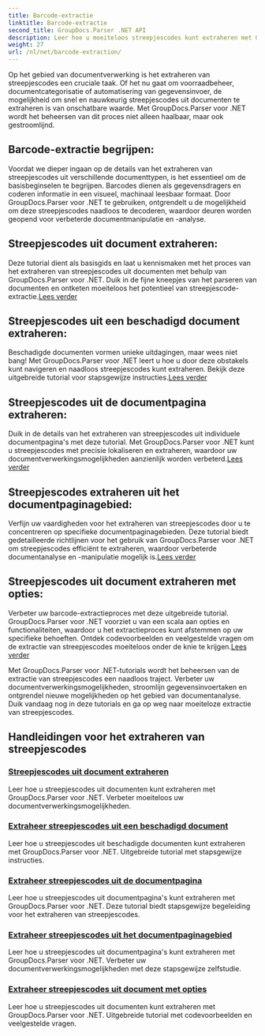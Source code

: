 ```yaml
---
title: Barcode-extractie
linktitle: Barcode-extractie
second_title: GroupDocs.Parser .NET API
description: Leer hoe u moeiteloos streepjescodes kunt extraheren met GroupDocs.Parser voor .NET-tutorials. Verbeter nu uw documentverwerkingsmogelijkheden!
weight: 27
url: /nl/net/barcode-extraction/
---
```


Op het gebied van documentverwerking is het extraheren van streepjescodes een cruciale taak. Of het nu gaat om voorraadbeheer, documentcategorisatie of automatisering van gegevensinvoer, de mogelijkheid om snel en nauwkeurig streepjescodes uit documenten te extraheren is van onschatbare waarde. Met GroupDocs.Parser voor .NET wordt het beheersen van dit proces niet alleen haalbaar, maar ook gestroomlijnd.

## Barcode-extractie begrijpen:

Voordat we dieper ingaan op de details van het extraheren van streepjescodes uit verschillende documenttypen, is het essentieel om de basisbeginselen te begrijpen. Barcodes dienen als gegevensdragers en coderen informatie in een visueel, machinaal leesbaar formaat. Door GroupDocs.Parser voor .NET te gebruiken, ontgrendelt u de mogelijkheid om deze streepjescodes naadloos te decoderen, waardoor deuren worden geopend voor verbeterde documentmanipulatie en -analyse.

## Streepjescodes uit document extraheren:
 Deze tutorial dient als basisgids en laat u kennismaken met het proces van het extraheren van streepjescodes uit documenten met behulp van GroupDocs.Parser voor .NET. Duik in de fijne kneepjes van het parseren van documenten en ontketen moeiteloos het potentieel van streepjescode-extractie.[Lees verder](./extract-barcodes-from-document/)

## Streepjescodes uit een beschadigd document extraheren:
Beschadigde documenten vormen unieke uitdagingen, maar wees niet bang! Met GroupDocs.Parser voor .NET leert u hoe u door deze obstakels kunt navigeren en naadloos streepjescodes kunt extraheren. Bekijk deze uitgebreide tutorial voor stapsgewijze instructies.[Lees verder](./extract-barcodes-from-corrupted-document/)

## Streepjescodes uit de documentpagina extraheren:
 Duik in de details van het extraheren van streepjescodes uit individuele documentpagina's met deze tutorial. Met GroupDocs.Parser voor .NET kunt u streepjescodes met precisie lokaliseren en extraheren, waardoor uw documentverwerkingsmogelijkheden aanzienlijk worden verbeterd.[Lees verder](./extract-barcodes-from-document-page/)

## Streepjescodes extraheren uit het documentpaginagebied:
 Verfijn uw vaardigheden voor het extraheren van streepjescodes door u te concentreren op specifieke documentpaginagebieden. Deze tutorial biedt gedetailleerde richtlijnen voor het gebruik van GroupDocs.Parser voor .NET om streepjescodes efficiënt te extraheren, waardoor verbeterde documentanalyse en -manipulatie mogelijk is.[Lees verder](./extract-barcodes-from-document-page-area/)

## Streepjescodes uit document extraheren met opties:
Verbeter uw barcode-extractieproces met deze uitgebreide tutorial. GroupDocs.Parser voor .NET voorziet u van een scala aan opties en functionaliteiten, waardoor u het extractieproces kunt afstemmen op uw specifieke behoeften. Ontdek codevoorbeelden en veelgestelde vragen om de extractie van streepjescodes moeiteloos onder de knie te krijgen.[Lees verder](./extract-barcodes-from-document-with-options/)

Met GroupDocs.Parser voor .NET-tutorials wordt het beheersen van de extractie van streepjescodes een naadloos traject. Verbeter uw documentverwerkingsmogelijkheden, stroomlijn gegevensinvoertaken en ontgrendel nieuwe mogelijkheden op het gebied van documentanalyse. Duik vandaag nog in deze tutorials en ga op weg naar moeiteloze extractie van streepjescodes.
## Handleidingen voor het extraheren van streepjescodes
### [Streepjescodes uit document extraheren](./extract-barcodes-from-document/)
Leer hoe u streepjescodes uit documenten kunt extraheren met GroupDocs.Parser voor .NET. Verbeter moeiteloos uw documentverwerkingsmogelijkheden.
### [Extraheer streepjescodes uit een beschadigd document](./extract-barcodes-from-corrupted-document/)
Leer hoe u streepjescodes uit beschadigde documenten kunt extraheren met GroupDocs.Parser voor .NET. Uitgebreide tutorial met stapsgewijze instructies.
### [Extraheer streepjescodes uit de documentpagina](./extract-barcodes-from-document-page/)
Leer hoe u streepjescodes uit documentpagina's kunt extraheren met GroupDocs.Parser voor .NET. Deze tutorial biedt stapsgewijze begeleiding voor het extraheren van streepjescodes.
### [Extraheer streepjescodes uit het documentpaginagebied](./extract-barcodes-from-document-page-area/)
Leer hoe u streepjescodes uit documentpagina's kunt extraheren met GroupDocs.Parser voor .NET. Verbeter uw documentverwerkingsmogelijkheden met deze stapsgewijze zelfstudie.
### [Extraheer streepjescodes uit document met opties](./extract-barcodes-from-document-with-options/)
Leer hoe u streepjescodes uit documenten kunt extraheren met GroupDocs.Parser voor .NET. Uitgebreide tutorial met codevoorbeelden en veelgestelde vragen.